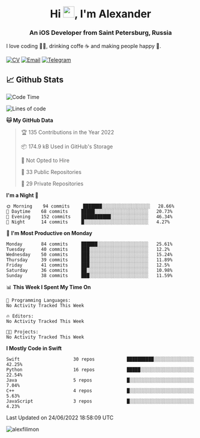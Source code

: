<h1 align="center">Hi <img src="https://raw.githubusercontent.com/MartinHeinz/MartinHeinz/master/wave.gif" width="30px">, I'm Alexander</h1>
<h3 align="center">An iOS Developer from Saint Petersburg, Russia</h3>

I love coding 👨‍💻, drinking coffe ☕️ and making people happy 🎊.

[![CV](https://img.shields.io/badge/CV-Александр%20Филимонов-14b420)](http://alexfilimon.github.io/)
[![Email](https://img.shields.io/badge/Email-as.filimonov@mail.ru-f39f37)](mailto:as.filimonov@mail.ru)
[![Telegram](https://img.shields.io/badge/Telegram-alexfilimon-1686b1)](https://t.me/alexfilimon)

## 📈 Github Stats

<!--START_SECTION:waka-->
![Code Time](http://img.shields.io/badge/Code%20Time-0%20secs-blue)

![Lines of code](https://img.shields.io/badge/From%20Hello%20World%20I%27ve%20Written-248%20Thousand%20lines%20of%20code-blue)

**🐱 My GitHub Data** 

> 🏆 135 Contributions in the Year 2022
 > 
> 📦 174.9 kB Used in GitHub's Storage 
 > 
> 🚫 Not Opted to Hire
 > 
> 📜 33 Public Repositories 
 > 
> 🔑 29 Private Repositories  
 > 
**I'm a Night 🦉** 

```text
🌞 Morning    94 commits     ███████░░░░░░░░░░░░░░░░░░   28.66% 
🌆 Daytime    68 commits     █████░░░░░░░░░░░░░░░░░░░░   20.73% 
🌃 Evening    152 commits    ███████████░░░░░░░░░░░░░░   46.34% 
🌙 Night      14 commits     █░░░░░░░░░░░░░░░░░░░░░░░░   4.27%

```
📅 **I'm Most Productive on Monday** 

```text
Monday       84 commits     ██████░░░░░░░░░░░░░░░░░░░   25.61% 
Tuesday      40 commits     ███░░░░░░░░░░░░░░░░░░░░░░   12.2% 
Wednesday    50 commits     ███░░░░░░░░░░░░░░░░░░░░░░   15.24% 
Thursday     39 commits     ███░░░░░░░░░░░░░░░░░░░░░░   11.89% 
Friday       41 commits     ███░░░░░░░░░░░░░░░░░░░░░░   12.5% 
Saturday     36 commits     ██░░░░░░░░░░░░░░░░░░░░░░░   10.98% 
Sunday       38 commits     ███░░░░░░░░░░░░░░░░░░░░░░   11.59%

```


📊 **This Week I Spent My Time On** 

```text
💬 Programming Languages: 
No Activity Tracked This Week

🔥 Editors: 
No Activity Tracked This Week

🐱‍💻 Projects: 
No Activity Tracked This Week

```

**I Mostly Code in Swift** 

```text
Swift                    30 repos            ██████████░░░░░░░░░░░░░░░   42.25% 
Python                   16 repos            █████░░░░░░░░░░░░░░░░░░░░   22.54% 
Java                     5 repos             █░░░░░░░░░░░░░░░░░░░░░░░░   7.04% 
C++                      4 repos             █░░░░░░░░░░░░░░░░░░░░░░░░   5.63% 
JavaScript               3 repos             █░░░░░░░░░░░░░░░░░░░░░░░░   4.23%

```



 Last Updated on 24/06/2022 18:58:09 UTC
<!--END_SECTION:waka-->

<img align="center" src="https://github-readme-stats.vercel.app/api?username=alexfilimon&show_icons=true" alt="alexfilimon" />
